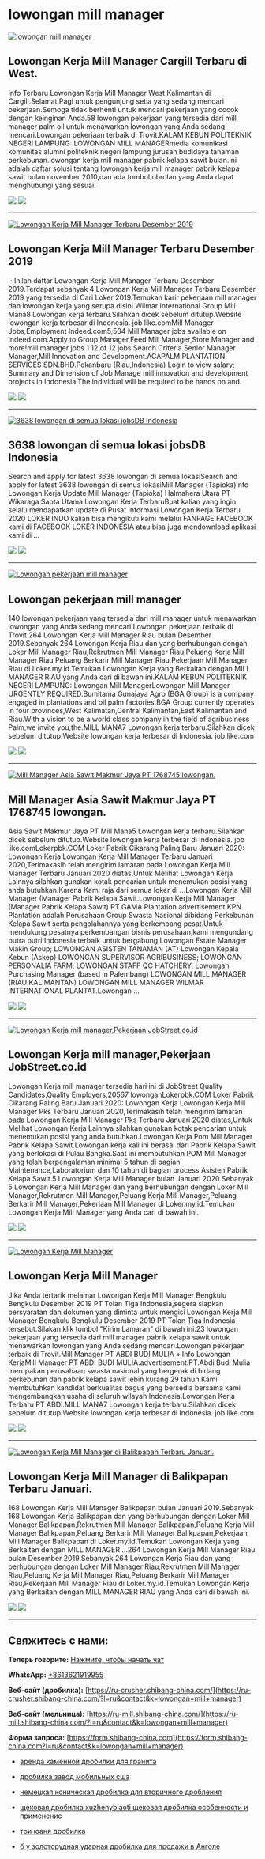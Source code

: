 # lowongan mill manager

<a href="https://swt.shibang-china.com/?l=ru&img&k=lowongan+mill+manager" target="_blank">![lowongan mill manager](http://static.shibang-china.com/all-800x300/1132.jpg)</a>

## Lowongan Kerja Mill Manager Cargill Terbaru di West.
Info Terbaru Lowongan Kerja Mill Manager West Kalimantan di Cargill.Selamat Pagi untuk pengunjung setia yang sedang mencari pekerjaan.Semoga tidak berhenti untuk mencari pekerjaan yang cocok dengan keinginan Anda.58 lowongan pekerjaan yang tersedia dari mill manager palm oil untuk menawarkan lowongan yang Anda sedang mencari.Lowongan pekerjaan terbaik di Trovit.KALAM KEBUN POLITEKNIK NEGERI LAMPUNG: LOWONGAN MILL MANAGERmedia komunikasi komunitas alumni politeknik negeri lampung jurusan budidaya tanaman perkebunan.lowongan kerja mill manager pabrik kelapa sawit bulan.Ini adalah daftar solusi tentang lowongan kerja mill manager pabrik kelapa sawit bulan november 2010,dan ada tombol obrolan yang Anda dapat menghubungi yang sesuai.


<a href="https://whatsapp.shibangsoft.com/WhatsApp.php" target="_blank" title="WhatsApp">![](http://static.shibang-china.com/icon/whatsapp.png)</a> <a href="https://swt.shibang-china.com/?l=ru&icon&k=lowongan+mill+manager" target="_blank">![](http://static.shibang-china.com/icon/chat-ru.png)</a>

---

<a href="https://swt.shibang-china.com/?l=ru&img&k=lowongan+mill+manager" target="_blank">![Lowongan Kerja Mill Manager Terbaru Desember 2019](http://static.shibang-china.com/all-800x300/1235.jpg)</a>

## Lowongan Kerja Mill Manager Terbaru Desember 2019
&nbsp;&#0183;&#32;Inilah daftar Lowongan Kerja Mill Manager Terbaru Desember 2019.Terdapat sebanyak 4 Lowongan Kerja Mill Manager Terbaru Desember 2019 yang tersedia di Cari Loker 2019.Temukan karir pekerjaan mill manager dan lowongan kerja yang serupa disini.Wilmar International Group Mill Mana8 Lowongan kerja terbaru.Silahkan dicek sebelum ditutup.Website lowongan kerja terbesar di Indonesia. job like.comMill Manager Jobs,Employment Indeed.com5,504 Mill Manager jobs available on Indeed.com.Apply to Group Manager,Feed Mill Manager,Store Manager and more!mill manager jobs 1 12 of 12 jobs.Search Criteria.Senior Manager Manager,Mill Innovation and Development.ACAPALM PLANTATION SERVICES SDN.BHD.Pekanbaru (Riau,Indonesia) Login to view salary; Summary and Dimension of Job Manage mill innovation and development projects in Indonesia.The individual will be required to be hands on and.


<a href="https://whatsapp.shibangsoft.com/WhatsApp.php" target="_blank" title="WhatsApp">![](http://static.shibang-china.com/icon/whatsapp.png)</a> <a href="https://swt.shibang-china.com/?l=ru&icon&k=lowongan+mill+manager" target="_blank">![](http://static.shibang-china.com/icon/chat-ru.png)</a>

---

<a href="https://swt.shibang-china.com/?l=ru&img&k=lowongan+mill+manager" target="_blank">![3638 lowongan di semua lokasi jobsDB Indonesia](http://static.shibang-china.com/all-800x300/704.jpg)</a>

## 3638 lowongan di semua lokasi jobsDB Indonesia
Search and apply for latest 3638 lowongan di semua lokasiSearch and apply for latest 3638 lowongan di semua lokasiMill Manager (Tapioka)Info Lowongan Kerja Update Mill Manager (Tapioka) Halmahera Utara PT Wikaraga Sapta Utama Lowongan Kerja TerbaruBuat kalian yang ingin selalu mendapatkan update di Pusat Informasi Lowongan Kerja Terbaru 2020 LOKER INDO kalian bisa mengikuti kami melalui FANPAGE FACEBOOK kami di FACEBOOK LOKER INDONESIA atau bisa juga mendownload aplikasi kami di …


<a href="https://whatsapp.shibangsoft.com/WhatsApp.php" target="_blank" title="WhatsApp">![](http://static.shibang-china.com/icon/whatsapp.png)</a> <a href="https://swt.shibang-china.com/?l=ru&icon&k=lowongan+mill+manager" target="_blank">![](http://static.shibang-china.com/icon/chat-ru.png)</a>

---

<a href="https://swt.shibang-china.com/?l=ru&img&k=lowongan+mill+manager" target="_blank">![Lowongan pekerjaan mill manager](http://static.shibang-china.com/all-800x300/1314.jpg)</a>

## Lowongan pekerjaan mill manager
140 lowongan pekerjaan yang tersedia dari mill manager untuk menawarkan lowongan yang Anda sedang mencari.Lowongan pekerjaan terbaik di Trovit.264 Lowongan Kerja Mill Manager Riau bulan Desember 2019.Sebanyak 264 Lowongan Kerja Riau dan yang berhubungan dengan Loker Mill Manager Riau,Rekrutmen Mill Manager Riau,Peluang Kerja Mill Manager Riau,Peluang Berkarir Mill Manager Riau,Pekerjaan Mill Manager Riau di Loker.my.id.Temukan Lowongan Kerja yang Berkaitan dengan MILL MANAGER RIAU yang Anda cari di bawah ini.KALAM KEBUN POLITEKNIK NEGERI LAMPUNG: Lowongan Mill ManagerLowongan Mill Manager URGENTLY REQUIRED.Bumitama Gunajaya Agro (BGA Group) is a company engaged in plantations and oil palm factories.BGA Group currently operates in four provinces,West Kalimatan,Central Kalimantan,East Kalimantan and Riau.With a vision to be a world class company in the field of agribusiness Palm,we invite you,the.MILL MANA7 Lowongan kerja terbaru.Silahkan dicek sebelum ditutup.Website lowongan kerja terbesar di Indonesia. job like.com


<a href="https://whatsapp.shibangsoft.com/WhatsApp.php" target="_blank" title="WhatsApp">![](http://static.shibang-china.com/icon/whatsapp.png)</a> <a href="https://swt.shibang-china.com/?l=ru&icon&k=lowongan+mill+manager" target="_blank">![](http://static.shibang-china.com/icon/chat-ru.png)</a>

---

<a href="https://swt.shibang-china.com/?l=ru&img&k=lowongan+mill+manager" target="_blank">![Mill Manager Asia Sawit Makmur Jaya PT 1768745 lowongan.](http://static.shibang-china.com/all-800x300/1079.jpg)</a>

## Mill Manager Asia Sawit Makmur Jaya PT 1768745 lowongan.
Asia Sawit Makmur Jaya PT Mill Mana5 Lowongan kerja terbaru.Silahkan dicek sebelum ditutup.Website lowongan kerja terbesar di Indonesia. job like.comLokerpbk.COM Loker Pabrik Cikarang Paling Baru Januari 2020: Lowongan Kerja Lowongan Kerja Mill Manager Terbaru Januari 2020,Terimakasih telah mengirim lamaran pada Lowongan Kerja Mill Manager Terbaru Januari 2020 diatas,Untuk Melihat Lowongan Kerja Lainnya silahkan gunakan kotak pencarian untuk menemukan posisi yang anda butuhkan.Karena Kami raja dari semua loker di …Lowongan Kerja Mill Manager (Manager Pabrik Kelapa Sawit.Lowongan Kerja Mill Manager (Manager Pabrik Kelapa Sawit) PT GAMA Plantation.advertisement.KPN Plantation adalah Perusahaan Group Swasta Nasional dibidang Perkebunan Kelapa Sawit serta pengolahannya yang berkembang pesat.Untuk mendukung pesatnya perkembangan bisnis perusahaan,kami mengundang putra putri Indonesia terbaik untuk bergabung.Lowongan Estate Manager Makin Group; LOWONGAN ASISTEN TANAMAN (AT) Lowongan Kepala Kebun (Askep) LOWONGAN SUPERVISOR AGRIBUSINESS; LOWONGAN PERSONALIA FARM; LOWONGAN STAFF QC HATCHERY; Lowongan Purchasing Manager (based in Palembang) LOWONGAN MILL MANAGER (RIAU KALIMANTAN) LOWONGAN MILL MANAGER WILMAR INTERNATIONAL PLANTAT.Lowongan …


<a href="https://whatsapp.shibangsoft.com/WhatsApp.php" target="_blank" title="WhatsApp">![](http://static.shibang-china.com/icon/whatsapp.png)</a> <a href="https://swt.shibang-china.com/?l=ru&icon&k=lowongan+mill+manager" target="_blank">![](http://static.shibang-china.com/icon/chat-ru.png)</a>

---

<a href="https://swt.shibang-china.com/?l=ru&img&k=lowongan+mill+manager" target="_blank">![Lowongan Kerja mill manager,Pekerjaan JobStreet.co.id](http://static.shibang-china.com/all-800x300/909.jpg)</a>

## Lowongan Kerja mill manager,Pekerjaan JobStreet.co.id
Lowongan Kerja mill manager tersedia hari ini di JobStreet Quality Candidates,Quality Employers,20567 lowonganLokerpbk.COM Loker Pabrik Cikarang Paling Baru Januari 2020: Lowongan Kerja Lowongan Kerja Mill Manager Pks Terbaru Januari 2020,Terimakasih telah mengirim lamaran pada Lowongan Kerja Mill Manager Pks Terbaru Januari 2020 diatas,Untuk Melihat Lowongan Kerja Lainnya silahkan gunakan kotak pencarian untuk menemukan posisi yang anda butuhkan.Lowongan Kerja Pom Mill Manager Pabrik Kelapa Sawit.Lowongan kerja kali ini berasal dari Pabrik Kelapa Sawit yang berlokasi di Pulau Bangka.Saat ini membutuhkan POM Mill Manager yang telah berpengalaman minimal 5 tahun di bagian Maintenance,Laboratorium dan 10 tahun di bagian process Asisten Pabrik Kelapa Sawit.5 Lowongan Kerja Mill Manager bulan Januari 2020.Sebanyak 5 Lowongan Kerja Mill Manager dan yang berhubungan dengan Loker Mill Manager,Rekrutmen Mill Manager,Peluang Kerja Mill Manager,Peluang Berkarir Mill Manager,Pekerjaan Mill Manager di Loker.my.id.Temukan Lowongan Kerja Mill Manager yang Anda cari di bawah ini.


<a href="https://whatsapp.shibangsoft.com/WhatsApp.php" target="_blank" title="WhatsApp">![](http://static.shibang-china.com/icon/whatsapp.png)</a> <a href="https://swt.shibang-china.com/?l=ru&icon&k=lowongan+mill+manager" target="_blank">![](http://static.shibang-china.com/icon/chat-ru.png)</a>

---

<a href="https://swt.shibang-china.com/?l=ru&img&k=lowongan+mill+manager" target="_blank">![Lowongan Kerja Mill Manager](http://static.shibang-china.com/all-800x300/1060.jpg)</a>

## Lowongan Kerja Mill Manager
Jika Anda tertarik melamar Lowongan Kerja Mill Manager Bengkulu Bengkulu Desember 2019 PT Tolan Tiga Indonesia,segera siapkan persyaratan dan dokumen yang diminta untuk mengisi Lowongan Kerja Mill Manager Bengkulu Bengkulu Desember 2019 PT Tolan Tiga Indonesia tersebut.Silakan klik tombol &quot;Kirim Lamaran&quot; di bawah ini.23 lowongan pekerjaan yang tersedia dari mill manager pabrik kelapa sawit untuk menawarkan lowongan yang Anda sedang mencari.Lowongan pekerjaan terbaik di Trovit.Mill Manager PT ABDI BUDI MULIA &#187; Info Lowongan KerjaMill Manager PT ABDI BUDI MULIA.advertisement.PT.Abdi Budi Mulia merupakan perusahaan swasta nasional yang bergerak di bidang perkebunan dan pabrik kelapa sawit lebih kurang 29 tahun.Kami membutuhkan kandidat berkualitas bagus yang bersedia bersama kami mengembangkan usaha di seluruh wilayah Indonesia.Lowongan Kerja Terbaru PT ABDI.MILL MANA7 Lowongan kerja terbaru.Silahkan dicek sebelum ditutup.Website lowongan kerja terbesar di Indonesia. job like.com


<a href="https://whatsapp.shibangsoft.com/WhatsApp.php" target="_blank" title="WhatsApp">![](http://static.shibang-china.com/icon/whatsapp.png)</a> <a href="https://swt.shibang-china.com/?l=ru&icon&k=lowongan+mill+manager" target="_blank">![](http://static.shibang-china.com/icon/chat-ru.png)</a>

---

<a href="https://swt.shibang-china.com/?l=ru&img&k=lowongan+mill+manager" target="_blank">![Lowongan Kerja Mill Manager di Balikpapan Terbaru Januari.](http://static.shibang-china.com/all-800x300/606.jpg)</a>

## Lowongan Kerja Mill Manager di Balikpapan Terbaru Januari.
168 Lowongan Kerja Mill Manager Balikpapan bulan Januari 2019.Sebanyak 168 Lowongan Kerja Balikpapan dan yang berhubungan dengan Loker Mill Manager Balikpapan,Rekrutmen Mill Manager Balikpapan,Peluang Kerja Mill Manager Balikpapan,Peluang Berkarir Mill Manager Balikpapan,Pekerjaan Mill Manager Balikpapan di Loker.my.id.Temukan Lowongan Kerja yang Berkaitan dengan MILL MANAGER …264 Lowongan Kerja Mill Manager Riau bulan Desember 2019.Sebanyak 264 Lowongan Kerja Riau dan yang berhubungan dengan Loker Mill Manager Riau,Rekrutmen Mill Manager Riau,Peluang Kerja Mill Manager Riau,Peluang Berkarir Mill Manager Riau,Pekerjaan Mill Manager Riau di Loker.my.id.Temukan Lowongan Kerja yang Berkaitan dengan MILL MANAGER RIAU yang Anda cari di bawah ini.

<a href="https://whatsapp.shibangsoft.com/WhatsApp.php" target="_blank" title="WhatsApp">![](http://static.shibang-china.com/icon/whatsapp.png)</a> <a href="https://swt.shibang-china.com/?l=ru&icon&k=lowongan+mill+manager" target="_blank">![](http://static.shibang-china.com/icon/chat-ru.png)</a>

---
## Свяжитесь с нами:

**Теперь говорите:** [Нажмите, чтобы начать чат](https://swt.shibang-china.com?l=ru&contact&k=lowongan+mill+manager)

**WhatsApp:**  [+8613621919955](https://whatsapp.shibangsoft.com/WhatsApp.php)

**Веб-сайт (дробилка):** [https://ru-crusher.shibang-china.com/](https://ru-crusher.shibang-china.com/?l=ru&contact&k=lowongan+mill+manager)

**Веб-сайт (мельница):** [https://ru-mill.shibang-china.com/](https://ru-mill.shibang-china.com/?l=ru&contact&k=lowongan+mill+manager)

**Форма запроса:** [https://form.shibang-china.com](https://form.shibang-china.com?l=ru&contact&k=lowongan+mill+manager)

* [аренда каменной дробилки для гранита](../125/%D0%B0%D1%80%D0%B5%D0%BD%D0%B4%D0%B0%20%D0%BA%D0%B0%D0%BC%D0%B5%D0%BD%D0%BD%D0%BE%D0%B9%20%D0%B4%D1%80%D0%BE%D0%B1%D0%B8%D0%BB%D0%BA%D0%B8%20%D0%B4%D0%BB%D1%8F%20%D0%B3%D1%80%D0%B0%D0%BD%D0%B8%D1%82%D0%B0.md)

* [дробилка завод мобильных сша](../124/%D0%B4%D1%80%D0%BE%D0%B1%D0%B8%D0%BB%D0%BA%D0%B0%20%D0%B7%D0%B0%D0%B2%D0%BE%D0%B4%20%D0%BC%D0%BE%D0%B1%D0%B8%D0%BB%D1%8C%D0%BD%D1%8B%D1%85%20%D1%81%D1%88%D0%B0.md)

* [немецкая коническая дробилка для вторичного дробления](../124/%D0%BD%D0%B5%D0%BC%D0%B5%D1%86%D0%BA%D0%B0%D1%8F%20%D0%BA%D0%BE%D0%BD%D0%B8%D1%87%D0%B5%D1%81%D0%BA%D0%B0%D1%8F%20%D0%B4%D1%80%D0%BE%D0%B1%D0%B8%D0%BB%D0%BA%D0%B0%20%D0%B4%D0%BB%D1%8F%20%D0%B2%D1%82%D0%BE%D1%80%D0%B8%D1%87%D0%BD%D0%BE%D0%B3%D0%BE%20%D0%B4%D1%80%D0%BE%D0%B1%D0%BB%D0%B5%D0%BD%D0%B8%D1%8F.md)

* [щековая дробилка xuzhenybiaoti щековая дробилка особенности и применение](../123/%D1%89%D0%B5%D0%BA%D0%BE%D0%B2%D0%B0%D1%8F%20%D0%B4%D1%80%D0%BE%D0%B1%D0%B8%D0%BB%D0%BA%D0%B0%20xuzhenybiaoti%20%D1%89%D0%B5%D0%BA%D0%BE%D0%B2%D0%B0%D1%8F%20%D0%B4%D1%80%D0%BE%D0%B1%D0%B8%D0%BB%D0%BA%D0%B0%20%D0%BE%D1%81%D0%BE%D0%B1%D0%B5%D0%BD%D0%BD%D0%BE%D1%81%D1%82%D0%B8%20%D0%B8%20%D0%BF%D1%80%D0%B8%D0%BC%D0%B5%D0%BD%D0%B5%D0%BD%D0%B8%D0%B5.md)

* [три юаня дробилка](../121/%D1%82%D1%80%D0%B8%20%D1%8E%D0%B0%D0%BD%D1%8F%20%D0%B4%D1%80%D0%BE%D0%B1%D0%B8%D0%BB%D0%BA%D0%B0.md)

* [б  у золоторудная ударная дробилка для продажи в Анголе](../124/%D0%B1%20%20%D1%83%20%D0%B7%D0%BE%D0%BB%D0%BE%D1%82%D0%BE%D1%80%D1%83%D0%B4%D0%BD%D0%B0%D1%8F%20%D1%83%D0%B4%D0%B0%D1%80%D0%BD%D0%B0%D1%8F%20%D0%B4%D1%80%D0%BE%D0%B1%D0%B8%D0%BB%D0%BA%D0%B0%20%D0%B4%D0%BB%D1%8F%20%D0%BF%D1%80%D0%BE%D0%B4%D0%B0%D0%B6%D0%B8%20%D0%B2%20%D0%90%D0%BD%D0%B3%D0%BE%D0%BB%D0%B5.md)